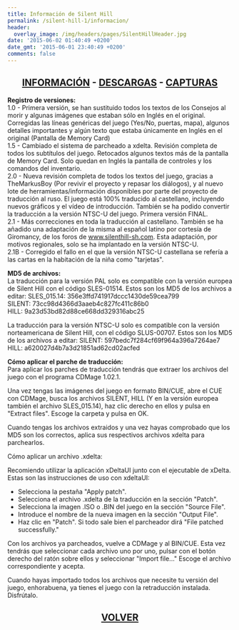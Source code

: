 ```yaml
---
title: Información de Silent Hill
permalink: /silent-hill-1/informacion/
header:
  overlay_image: /img/headers/pages/SilentHillHeader.jpg
date: '2015-06-02 01:40:49 +0200'
date_gmt: '2015-06-01 23:40:49 +0200'
comments: false
---
```

<h2 style="text-align: center;"><strong><a href="/silent-hill-1/informacion/">INFORMACIÓN</a> - <a href="/silent-hill-1/descargar/">DESCARGAS</a> - <a href="/silent-hill-1/capturas/">CAPTURAS</a></strong></h2>

**Registro de versiones:**  
1.0 - Primera versión, se han sustituido todos los textos de los Consejos al morir y algunas 
imágenes que estaban sólo en Inglés en el original. Corregidas las líneas genéricas del juego 
(Yes/No, puertas, mapa), algunos detalles importantes y algún texto que estaba únicamente en 
Inglés en el original (Pantalla de Memory Card)  
1.5 - Cambiado el sistema de parcheado a xdelta. Revisión completa de todos los subtítulos del 
juego. Retocados algunos textos más de la pantalla de Memory Card. Solo quedan en Inglés la 
pantalla de controles y los comandos del inventario.  
2.0 - Nueva revisión completa de todos los textos del juego, gracias a TheMarkusBoy (Por revivir 
el proyecto y repasar los diálogos), y al nuevo lote de herramientas/información disponibles por 
parte del proyecto de traducción al ruso. El juego está 100% traducido al castellano, incluyendo 
nuevos gráficos y el vídeo de introducción. También se ha podido convertir la traducción a la 
versión NTSC-U del juego. Primera versión FINAL.  
2.1 - Más correcciones en toda la traducción al castellano. También se ha añadido una adaptación 
de la misma al español latino por cortesía de Giromancy, de los foros de www.silenthill-sh.com. 
Esta adaptación, por motivos regionales, solo se ha implantado en la versión NTSC-U.  
2.1B - Corregido el fallo en el que la versión NTSC-U castellana se refería a las cartas en la 
habitación de la niña como "tarjetas".

**MD5 de archivos:**  
La traducción para la versión PAL solo es compatible con la versión europea 
de Silent Hill con el código SLES-01514. Estos son los MD5 de los archivos 
a editar:
SLES_015.14: 356e3ffd741917dccc1430de59cea799  
SILENT: 73cc98d4366d3aaeb4c827fc411c86b0  
HILL: 9a23d53bd82d88ce668dd329316abc25  

La traducción para la versión NTSC-U solo es compatible con la versión 
norteamericana de Silent Hill, con el código SLUS-00707. Estos son los MD5 
de los archivos a editar:
SILENT: 597bedc7f284cf69f964a396a7264ae7  
HILL: a620027d4b7a3d21851ad62cd02acfed  

**Cómo aplicar el parche de traducción:**  
Para aplicar los parches de traducción tendrás que extraer los archivos del 
juego con el programa CDMage 1.02.1.

Una vez tengas las imágenes del juego en formato BIN/CUE, abre el CUE con 
CDMage, busca los archivos SILENT, HILL (Y en la versión europea también el 
archivo SLES_015.14), haz clic derecho en ellos y pulsa en "Extract files". 
Escoge la carpeta y pulsa en OK.

Cuando tengas los archivos extraidos y una vez hayas comprobado que los MD5 
son los correctos, aplica sus respectivos archivos xdelta para parchearlos.

Cómo aplicar un archivo .xdelta:

Recomiendo utilizar la aplicación xDeltaUI junto con el ejecutable de 
xDelta. Estas son las instrucciones de uso con xdeltaUI:
 - Selecciona la pestaña "Apply patch".  
 - Selecciona el archivo .xdelta de la traducción en la sección "Patch".  
 - Selecciona la imagen .ISO o .BIN del juego en la sección "Source File".  
 - Introduce el nombre de la nueva imagen en la sección "Output File".  
 - Haz clic en "Patch". Si todo sale bien el parcheador dirá "File patched 
   successfully."

Con los archivos ya parcheados, vuelve a CDMage y al BIN/CUE. Esta vez 
tendrás que seleccionar cada archivo uno por uno, pulsar con el botón 
derecho del ratón sobre ellos y seleccionar "Import file..." Escoge el 
archivo correspondiente y acepta.

Cuando hayas importado todos los archivos que necesite tu versión del juego, 
enhorabuena, ya tienes el juego con la retraducción instalada. Disfrútalo.

<h2 style="text-align: center;"><strong><a href="/silent-hill-1/">VOLVER</a></strong></h2>
<br>
<br>
<br>
